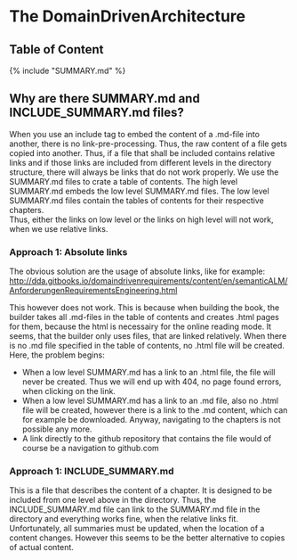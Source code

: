 # The DomainDrivenArchitecture

## Table of Content

{% include "SUMMARY.md" %}


## Why are there SUMMARY.md and INCLUDE_SUMMARY.md files?

When you use an include tag to embed the content of a .md-file into another, there is no link-pre-processing. Thus, the raw content of a file gets copied into another. Thus, if a file that shall be included contains relative links and if those links are included from different levels in the directory structure, there will always be links that do not work properly. 
We use the SUMMARY.md files to crate a table of contents. The high level SUMMARY.md embeds the low level SUMMARY.md files. The low level SUMMARY.md files contain the tables of contents for their respective chapters.  
Thus, either the links on low level or the links on high level will not work, when we use relative links. 

### Approach 1: Absolute links
The obvious solution are the usage of absolute links, like for example:
http://dda.gitbooks.io/domaindrivenrequirements/content/en/semanticALM/AnforderungenRequirementsEngineering.html

This however does not work. This is because when building the book, the builder takes all .md-files in the table of contents and creates .html pages for them, because the html is necessairy for the online reading mode. It seems, that the builder only uses files, that are linked relatively. When there is no .md file specified in the table of contents, no .html file will be created.
Here, the problem begins: 

* When a low level SUMMARY.md has a link to an .html file, the file will never be created. Thus we will end up with 404, no page found errors, when clicking on the link.
* When a low level SUMMARY.md has a link to an .md file, also no .html file will be created, however there is a link to the .md content, which can for example be downloaded. Anyway, navigating to the chapters is not possible any more.
* A link directly to the github repository that contains the file would of course be a navigation to github.com

### Approach 1: INCLUDE_SUMMARY.md
 
This is a file that describes the content of a chapter. It is designed to be included from one level above in the directory. Thus, the INCLUDE_SUMMARY.md file can link to the SUMMARY.md file in the directory and everything works fine, when the relative links fit. 
Unfortunately, all summaries must be updated, when the location of a content changes. However this seems to be the better alternative to copies of actual content. 




